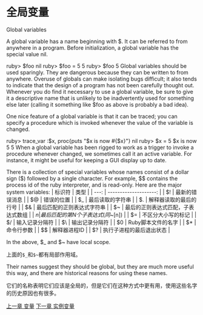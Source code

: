 # 全局变量
Global variables

A global variable has a name beginning with $. It can be referred to from anywhere in a program. Before initialization, a global variable has the special value nil.

ruby> $foo
   nil
ruby> $foo = 5
   5
ruby> $foo
   5
Global variables should be used sparingly. They are dangerous because they can be written to from anywhere. Overuse of globals can make isolating bugs difficult; it also tends to indicate that the design of a program has not been carefully thought out. Whenever you do find it necessary to use a global variable, be sure to give it a descriptive name that is unlikely to be inadvertently used for something else later (calling it something like $foo as above is probably a bad idea).

One nice feature of a global variable is that it can be traced; you can specify a procedure which is invoked whenever the value of the variable is changed.

ruby> trace_var :$x, proc{puts "$x is now #{$x}"}
   nil
ruby> $x = 5
$x is now 5
   5
When a global variable has been rigged to work as a trigger to invoke a procedure whenever changed, we sometimes call it an active variable. For instance, it might be useful for keeping a GUI display up to date.

There is a collection of special variables whose names consist of a dollar sign ($) followed by a single character. For example, $$ contains the process id of the ruby interpreter, and is read-only. Here are the major system variables:
|  标识符 |                    类型 |
| ---: | --------------------: |
|   $! |               最新的错误消息 |
|   $@ |                 错误的位置 |
|   $_ |              最后读取的字符串 |
|   $. |           解释器读取的最后的行号 |
|   $& |         最后匹配的正则表达式字符串 |
|   $~ |     最后的正则表达式匹配，子表达式数组 |
|   $n | 最后匹配的第N个子表达式 (同$~[n]) |
|   $= |             不区分大小写的标记 |
|   $/ |               输入记录分隔符 |
|   $\ |               输出记录分隔符 |
|   $0 |           Ruby脚本文件的名字 |
|   $* |                 命令行参数 |
|   $$ |               解释器进程ID |
|   $? |          执行子进程的最后退出状态 |

In the above, $_ and $~ have local scope. 

上面的`$_`和`$~`都有局部作用域。

Their names suggest they should be global, but they are much more useful this way, and there are historical reasons for using these names.

它们的名称表明它们应该是全局的，但是它们在这种方式中更有用，使用这些名字的历史原因也有很多。

[上一章 变量](./variables.md "Variables")
[下一章 实例变量](./instancevars.md "Instance variables")
